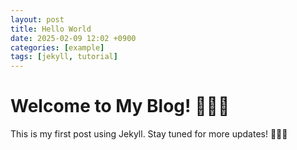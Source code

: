 ```yaml
---
layout: post
title: Hello World
date: 2025-02-09 12:02 +0900
categories: [example]
tags: [jekyll, tutorial]
---
```


# Welcome to My Blog! 🙋🏻‍♀️

This is my first post using Jekyll. 
Stay tuned for more updates! 👩🏻‍💻